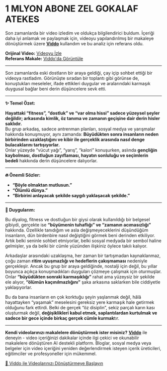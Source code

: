 # 1 MLYON ABONE ZEL GOKALAF ATEKES

Son zamanlarda bir video izledim ve oldukça bilgilendirici buldum. İçeriği daha iyi anlamak ve paylaşmak için, videoyu yapılandırılmış bir makaleye dönüştürmek üzere **[Viddo](https://viddo.pro/)** kullandım ve bu analiz için referans oldu.

**Orijinal Video:** [Videoyu İzle](https://www.youtube.com/watch?v=EGKPeL4YxZA)  
**Referans Makale:** [Viddo'da Görüntüle](https://viddo.pro/zh/video-result/aa94c2c8-be73-455d-9ab5-ab9fda90539d)

---

Son zamanlarda eski dostların bir araya geldiği, çay içip sohbet ettiği bir videoya rastladım. Görünüşte sıradan bir toplantı gibi görünse de, konuştukları meseleler, ifade ettikleri duygular ve aralarındaki karmaşık duygusal bağlar beni derin düşüncelere sevk etti.

---

**✨ Temel Özet:**

**Hayattaki “fitness”, “dostluk” ve “var olma hissi” sadece yüzeysel şeyler değildir; arkasında kimlik, öz tanıma ve zamanın geçişine dair derin hisler saklıdır.**  
Bu grup arkadaş, sadece antrenman planları, sosyal medya ve yarışmalar hakkında konuşmuyor, aynı zamanda: **Büyüdükten sonra insanların neden birbirinden uzaklaştığını ve kibir ile gerçeklik arasında nasıl denge bulacaklarını tartışıyorlar.**  
Onlar yüzeyde “vücut yağı”, “yarış”, “kalori” konuşurken, aslında **gençliğin kaybolması, dostluğun zayıflaması, hayatın sonluluğu ve seçimlerin bedeli** hakkında derin düşüncelere dalıyorlar.

---

**🔥 Önemli Sözler:**

- **“Böyle olmaktan mutlusun.”**  
- **“Ölümlü dünya.”**  
- **“Birbirini anlayacak şekilde saygılı yaklaşacak şekilde.”**  

---

**🧠 Duygularım:**

Bu diyalog, fitness ve dostluğun bir giysi olarak kullanıldığı bir belgesel gibiydi, gerçekte ise **“büyümenin tuhaflığı” ve “zamanın acımasızlığı”** hakkında. Özellikle tanıdığım ve asla değişmeyeceklerini düşündüğüm insanların, dün birdenbire nasıl değiştiğini görmek beni derinden etkiliyor. Artık belki seninle sohbet etmiyorlar, belki sosyal medyada bir sembol haline gelmişler, ya da belki bir cümle yüzünden ilişkiniz öylece takılı kalıyor.

Arkadaşlar arasındaki uzaklaşma, her zaman bir tartışmadan kaynaklanmaz, çoğu zaman **ritim uyuşmazlığı ve hedeflerin çakışmaması** nedeniyle gerçekleşir. Ancak bu grup bir araya geldiğinde, nostalji için değil, bu yıllar boyunca açıkça konuşmadıkları duyguları çözmeye çalışmak için oturmuşlar. Onlar **“büyüdükten sonraki karmaşıklığı”** rahat ama yüzeysiz bir şekilde ele alıyor, **“ölümün kaçınılmazlığını”** şaka arkasına saklarken bile ciddiyetle yaklaşıyorlar.

Bu da bana insanların en çok korktuğu şeyin yaşlanmak değil, hâlâ hayattayken “yaşamak” meselesini gereksiz yere karmaşık hale getirmek olduğunu fark ettirdi. Belki de gerçek “öz disiplin”, sekiz parçalı karın kası oluşturmak değil, **değişiklikleri kabul etmek, saplantılardan kurtulmak ve sadece bir gece içinde birkaç gerçek cümle kurmak**tır.

---

**Kendi videolarınızı makalelere dönüştürmek ister misiniz?** **[Viddo](https://viddo.pro/)** ile deneyin - video içeriğinizi dakikalar içinde ilgi çekici ve okunabilir makalelere dönüştüren AI destekli platform. Bloglar, sosyal medya veya belgeler için video içeriğini yeniden değerlendirmek isteyen içerik üreticileri, eğitimciler ve profesyoneller için mükemmel.

[🚀 Viddo ile Videolarınızı Dönüştürmeye Başlayın](https://viddo.pro/)